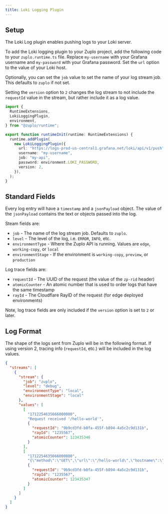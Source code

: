 ```yaml
---
title: Loki Logging Plugin
---
```


## Setup

The Loki Log plugin enables pushing logs to your Loki server.

To add the Loki logging plugin to your Zuplo project, add the following code to
your `zuplo.runtime.ts` file. Replace `my-username` with your Grafana username
and `my-password` with your Grafana password. Set the `url` option to the value
of your Loki host.

Optionally, you can set the `job` value to set the name of your log stream job.
This defaults to `zuplo` if not set.

Setting the `version` option to `2` changes the log stream to not include the
`requestId` value in the stream, but rather include it as a log value.

```ts title="modules/zuplo.runtime.ts"
import {
  RuntimeExtensions,
  LokiLoggingPlugin,
  environment,
} from "@zuplo/runtime";

export function runtimeInit(runtime: RuntimeExtensions) {
  runtime.addPlugin(
    new LokiLoggingPlugin({
      url: "https://logs-prod-us-central1.grafana.net/loki/api/v1/push",
      username: "my-username",
      job: "my-api",
      password: environment.LOKI_PASSWORD,
      version: 2,
    }),
  );
}
```

## Standard Fields

Every log entry will have a `timestamp` and a `jsonPayload` object. The value of
the `jsonPayload` contains the text or objects passed into the log.

Steam fields are:

- `job` - The name of the log stream job. Defaults to `zuplo`.
- `level` - The level of the log, i.e. `ERROR`, `INFO`, etc.
- `environmentType` - Where the Zuplo API is running. Values are `edge`,
  `working-copy`, or `local`
- `environmentStage` - If the environment is `working-copy`, `preview`, or
  `production`

Log trace fields are:

- `requestId` - The UUID of the request (the value of the `zp-rid` header)
- `atomicCounter` - An atomic number that is used to order logs that have the
  same timestamp
- `rayId` - The Cloudflare RayID of the request (for edge deployed environments)

Note, log trace fields are only included if the `version` option is set to `2`
or later.

## Log Format

The shape of the logs sent from Zuplo will be in the following format. If using
version 2, tracing info (`requestId`, etc.) will be included in the log values.

```json
{
  "streams": [
    {
      "stream": {
        "job": "zuplo",
        "level": "debug",
        "environmentType": "local",
        "environmentStage": "local"
      },
      "values": [
        [
          "1712254635666000000",
          "Request received '/hello-world'",
          {
            "requestId": "9b9cd3fd-b0fa-455f-b894-4a5c2c9d131b",
            "rayId": "1235567",
            "atomicCounter": 123435346
          }
        ],
        [
          "1712254635666000000",
          "{\"method\":\"GET\",\"url\":\"/hello-world\",\"hostname\":\"localhost\",\"route\":\"/hello-world\"}",
          {
            "requestId": "9b9cd3fd-b0fa-455f-b894-4a5c2c9d131b",
            "rayId": "1235567",
            "atomicCounter": 123435347
          }
        ]
      ]
    }
  ]
}
```
